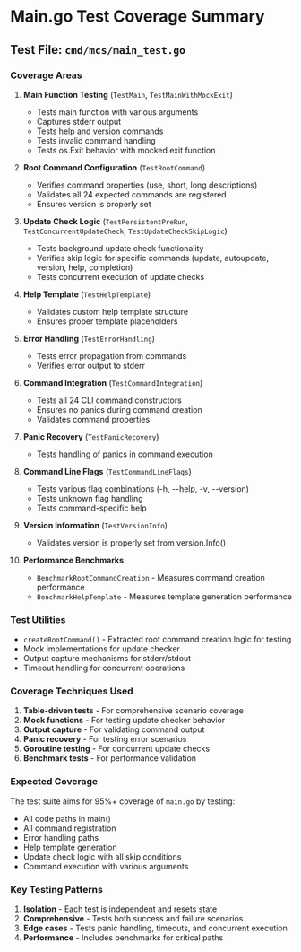 # Main.go Test Coverage Summary

## Test File: `cmd/mcs/main_test.go`

### Coverage Areas

1. **Main Function Testing** (`TestMain`, `TestMainWithMockExit`)
   - Tests main function with various arguments
   - Captures stderr output
   - Tests help and version commands
   - Tests invalid command handling
   - Tests os.Exit behavior with mocked exit function

2. **Root Command Configuration** (`TestRootCommand`)
   - Verifies command properties (use, short, long descriptions)
   - Validates all 24 expected commands are registered
   - Ensures version is properly set

3. **Update Check Logic** (`TestPersistentPreRun`, `TestConcurrentUpdateCheck`, `TestUpdateCheckSkipLogic`)
   - Tests background update check functionality
   - Verifies skip logic for specific commands (update, autoupdate, version, help, completion)
   - Tests concurrent execution of update checks

4. **Help Template** (`TestHelpTemplate`)
   - Validates custom help template structure
   - Ensures proper template placeholders

5. **Error Handling** (`TestErrorHandling`)
   - Tests error propagation from commands
   - Verifies error output to stderr

6. **Command Integration** (`TestCommandIntegration`)
   - Tests all 24 CLI command constructors
   - Ensures no panics during command creation
   - Validates command properties

7. **Panic Recovery** (`TestPanicRecovery`)
   - Tests handling of panics in command execution

8. **Command Line Flags** (`TestCommandLineFlags`)
   - Tests various flag combinations (-h, --help, -v, --version)
   - Tests unknown flag handling
   - Tests command-specific help

9. **Version Information** (`TestVersionInfo`)
   - Validates version is properly set from version.Info()

10. **Performance Benchmarks**
    - `BenchmarkRootCommandCreation` - Measures command creation performance
    - `BenchmarkHelpTemplate` - Measures template generation performance

### Test Utilities

- `createRootCommand()` - Extracted root command creation logic for testing
- Mock implementations for update checker
- Output capture mechanisms for stderr/stdout
- Timeout handling for concurrent operations

### Coverage Techniques Used

1. **Table-driven tests** - For comprehensive scenario coverage
2. **Mock functions** - For testing update checker behavior
3. **Output capture** - For validating command output
4. **Panic recovery** - For testing error scenarios
5. **Goroutine testing** - For concurrent update checks
6. **Benchmark tests** - For performance validation

### Expected Coverage

The test suite aims for 95%+ coverage of `main.go` by testing:
- All code paths in main()
- All command registration
- Error handling paths
- Help template generation
- Update check logic with all skip conditions
- Command execution with various arguments

### Key Testing Patterns

1. **Isolation** - Each test is independent and resets state
2. **Comprehensive** - Tests both success and failure scenarios
3. **Edge cases** - Tests panic handling, timeouts, and concurrent execution
4. **Performance** - Includes benchmarks for critical paths